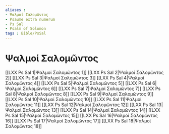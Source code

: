 ```yaml
---
aliases : 
- Ψαλμοί Σαλoμῶντος
- Psaume extra numerum
- Ps Sal
- Psalm of Solomon
tags : Bible/PsSal
---
```


# Ψαλμοί Σαλoμῶντος

[[LXX Ps Sal 1|Ψαλμοί Σαλoμῶντος 1]]
[[LXX Ps Sal 2|Ψαλμοί Σαλoμῶντος 2]]
[[LXX Ps Sal 3|Ψαλμοί Σαλoμῶντος 3]]
[[LXX Ps Sal 4|Ψαλμοί Σαλoμῶντος 4]]
[[LXX Ps Sal 5|Ψαλμοί Σαλoμῶντος 5]]
[[LXX Ps Sal 6|Ψαλμοί Σαλoμῶντος 6]]
[[LXX Ps Sal 7|Ψαλμοί Σαλoμῶντος 7]]
[[LXX Ps Sal 8|Ψαλμοί Σαλoμῶντος 8]]
[[LXX Ps Sal 9|Ψαλμοί Σαλoμῶντος 9]]
[[LXX Ps Sal 10|Ψαλμοί Σαλoμῶντος 10]]
[[LXX Ps Sal 11|Ψαλμοί Σαλoμῶντος 11]]
[[LXX Ps Sal 12|Ψαλμοί Σαλoμῶντος 12]]
[[LXX Ps Sal 13|Ψαλμοί Σαλoμῶντος 13]]
[[LXX Ps Sal 14|Ψαλμοί Σαλoμῶντος 14]]
[[LXX Ps Sal 15|Ψαλμοί Σαλoμῶντος 15]]
[[LXX Ps Sal 16|Ψαλμοί Σαλoμῶντος 16]]
[[LXX Ps Sal 17|Ψαλμοί Σαλoμῶντος 17]]
[[LXX Ps Sal 18|Ψαλμοί Σαλoμῶντος 18]]
